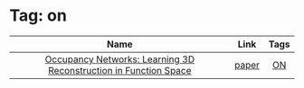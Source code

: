 



# Tag: on

|Name|Link|Tags|
| :---: | :---: | :---: |
|[Occupancy Networks: Learning 3D Reconstruction in Function Space](../notes/ON.md)|[paper](https://www.cvlibs.net/publications/Mescheder2019CVPR.pdf)|[ON](../tags/on.md)|
